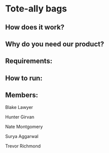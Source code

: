 # Tote-ally bags

## How does it work?

## Why do you need our product?

## Requirements:

## How to run:

## Members:
Blake Lawyer 

Hunter Girvan

Nate Montgomery

Surya Aggarwal

Trevor Richmond
